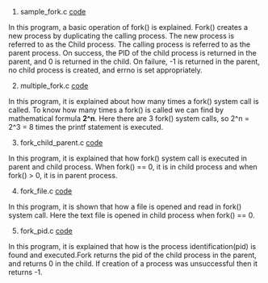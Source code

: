1. sample_fork.c	<td><a href="https://github.com/abinashprabakar/Advanced-C/blob/main/fork/sample_fork.c"> code </a></td>

In this program, a basic operation of fork() is explained. Fork() creates a new process by duplicating 
the calling process. The new process is referred to as the Child process. The calling process is referred to
as the parent process. On success, the PID of the child process is returned in the parent, and 0 is returned
in the child. On failure, -1 is returned in the parent, no child process is created, and errno is set appropriately.


2. multiple_fork.c	<td><a href="https://github.com/abinashprabakar/Advanced-C/blob/main/fork/multiple_fork.c"> code </a></td>

In this program, it is explained about how many times a fork() system call is called. To know how many times a fork()
is called we can find by mathematical formula **2^n**. Here there are 3 fork() system calls, so 2^n = 2^3 = 8 times the printf statement is executed.


3. fork_child_parent.c	<td><a href="https://github.com/abinashprabakar/Advanced-C/blob/main/fork/fork_child_parent.c"> code </a></td>

In this program, it is explained that how fork() system call is executed in parent and child process. When fork() == 0, it is in child process and when fork() > 0, it is in parent process. 


4. fork_file.c	<td><a href="https://github.com/abinashprabakar/Advanced-C/blob/main/fork/fork_file.c"> code </a></td>

In this program, it is shown that how a file is opened and read in fork() system call. Here the text file is opened in
child process when fork() == 0.


5. fork_pid.c	<td><a href="https://github.com/abinashprabakar/Advanced-C/blob/main/fork/fork_pid.c"> code </a></td>

In this program, it is explained that how is the process identification(pid) is found and executed.Fork returns the pid of the child process in the parent, and returns 0 in the child. If creation of a process was unsuccessful then it 
returns -1.  
